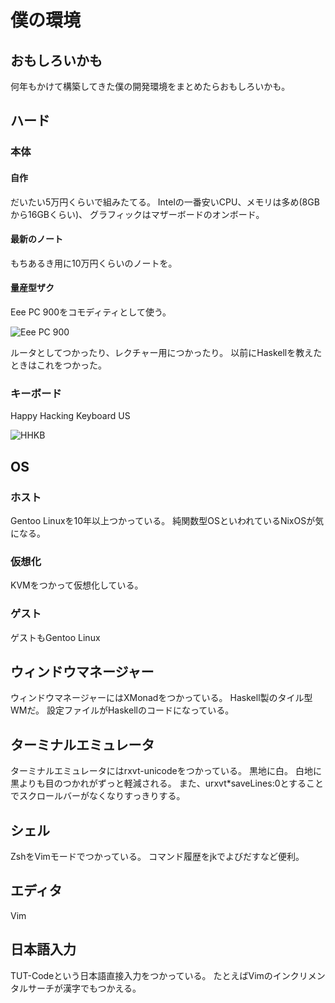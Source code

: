 僕の環境
========

おもしろいかも
--------------

何年もかけて構築してきた僕の開発環境をまとめたらおもしろいかも。

ハード
------

### 本体

#### 自作

だいたい5万円くらいで組みたてる。
Intelの一番安いCPU、メモリは多め(8GBから16GBくらい)、
グラフィックはマザーボードのオンボード。

#### 最新のノート

もちあるき用に10万円くらいのノートを。

#### 量産型ザク

Eee PC 900をコモディティとして使う。

![Eee PC 900](http://ecx.images-amazon.com/images/I/41TDG6FsN0L._SX355_.jpg)

ルータとしてつかったり、レクチャー用につかったり。
以前にHaskellを教えたときはこれをつかった。

### キーボード

Happy Hacking Keyboard US

![HHKB](http://www.pfu.fujitsu.com/hhkeyboard/lineup/images/thumb_pdkb400wns_l.jpg)

OS
--

### ホスト

Gentoo Linuxを10年以上つかっている。
純関数型OSといわれているNixOSが気になる。

### 仮想化

KVMをつかって仮想化している。

### ゲスト

ゲストもGentoo Linux

ウィンドウマネージャー
----------------------

ウィンドウマネージャーにはXMonadをつかっている。
Haskell製のタイル型WMだ。
設定ファイルがHaskellのコードになっている。

ターミナルエミュレータ
----------------------

ターミナルエミュレータにはrxvt-unicodeをつかっている。
黒地に白。
白地に黒よりも目のつかれがずっと軽減される。
また、urxvt\*saveLines:0とすることでスクロールバーがなくなりすっきりする。

シェル
------

ZshをVimモードでつかっている。
コマンド履歴をjkでよびだすなど便利。

エディタ
--------

Vim

日本語入力
----------

TUT-Codeという日本語直接入力をつかっている。
たとえばVimのインクリメンタルサーチが漢字でもつかえる。
